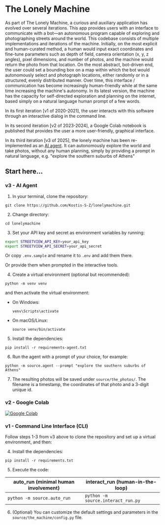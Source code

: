 # The Lonely Machine

As part of The Lonely Machine, a curious and auxiliary application has evolved over several iterations. This app provides users with an interface to communicate with a bot—an autonomous program capable of exploring and photographing streets around the world. This codebase consists of multiple implementations and iterations of the machine. Initially, on the most explicit and human-curated method, a human would input exact coordinates and fine-tune parameters such as depth of field, camera orientation (x, y, z angles), pixel dimensions, and number of photos, and the machine would return the photo from that location. On the most abstract, bot-driven end, the user could set a bounding box on a map within which the bot would autonomously select and photograph locations, either randomly or in a structured, evenly distributed manner. Over time, this interface / communication has become increasingly human-friendly while at the same time increasing the machine's autonomy. In its latest version, the machine has the capacity for self-directed exploration and planning on the internet, based simply on a natural language human prompt of a few words.

In its first iteration [v1 of 2020-2021], the user interacts with this software through an interactive dialog in the command line.

In its second iteration [v2 of 2023-2024], a Google Colab notebook is published that provides the user a more user-friendly, graphical interface.

In its third iteration [v3 of 2025], the lonely machine has been re-implemented as an [AI agent](https://huggingface.co/docs/smolagents/en/conceptual_guides/intro_agents). It can autonomously explore the world and take photos, without any human planning, simply by providing a prompt in natural language, e.g. "explore the southern suburbs of Athens" 


## Start here...

### v3 - AI Agent

1. In your terminal, clone the repository:
```
git clone https://github.com/Kostis-S-Z/lonelymachine.git
```

2. Change directory:
```
cd lonelymachine
```

3. Set your API key and secret as environment variables by running:
  ```sh
  export STREETVIEW_API_KEY=your_api_key
  export STREETVIEW_API_SECRET=your_api_secret
  ```
  Or copy `.env.sample` and rename it to `.env` and add them there.

  Or provide them when prompted in the interactive tools.

4. Create a virtual environment (optional but recommended):
```
python -m venv venv
```

   and then activate the virtual environment:
   - On Windows:
     ```
     venv\Scripts\activate
     ```
   - On macOS/Linux:
     ```
     source venv/bin/activate
     ```

5. Install the dependencies:
```
pip install -r requirements-agent.txt
```

6. Run the agent with a prompt of your choice, for example:
```
python -m source.agent --prompt "explore the southern suburbs of Athens"
```

7. The resulting photos will be saved under `source/the_photos/`. The filename is a timestamp, the coordinates of that photo and a 3-digit unique id.

### v2 - Google Colab
[![Google Colab](https://colab.research.google.com/assets/colab-badge.svg)](https://colab.research.google.com/github/Kostis-S-Z/lonelymachine/blob/main/notebook.ipynb) 

### v1 - Command Line Interface (CLI)

Follow steps 1-3 from v3 above to clone the repository and set up a virtual environment, and then:

4. Install the dependencies:
```
pip install -r requirements.txt
```

5. Execute the code:

<div style="text-align: center;">

| auto\_run (minimal human involvement) | interact\_run (human-in-the-loop)  |
|---------------------------------------|------------------------------------|
| `python -m source.auto_run`           | `python -m source.interact_run.py` |

</div>

6. (Optional) You can customize the default settings and parameters in the `source/the_machine/config.py` file. 
